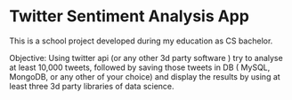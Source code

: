 # Twitter Sentiment Analysis App
This is a school project developed during my education as CS bachelor. 

Objective: Using twitter api (or any other 3d party software ) try to analyse at least 10,000 tweets, followed by saving those
tweets in DB ( MySQL, MongoDB, or any other of your choice) and display the results
by using at least three 3d party libraries of data science. 
